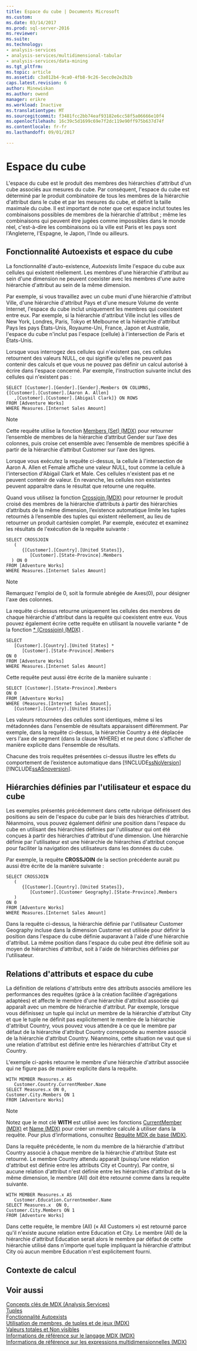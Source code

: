 ```yaml
---
title: Espace du cube | Documents Microsoft
ms.custom: 
ms.date: 03/14/2017
ms.prod: sql-server-2016
ms.reviewer: 
ms.suite: 
ms.technology:
- analysis-services
- analysis-services/multidimensional-tabular
- analysis-services/data-mining
ms.tgt_pltfrm: 
ms.topic: article
ms.assetid: c3a012b4-9ca0-4fb8-9c26-5ecc0e2e2b2b
caps.latest.revision: 6
author: Minewiskan
ms.author: owend
manager: erikre
ms.workload: Inactive
ms.translationtype: MT
ms.sourcegitcommit: f3481fcc2bb74eaf93182e6cc58f5a06666e10f4
ms.openlocfilehash: 16c39c5d1699c69e7f2dc119e90ff975b637d74f
ms.contentlocale: fr-fr
ms.lasthandoff: 09/01/2017

---
```

# <a name="cube-space"></a>Espace du cube
  L'espace du cube est le produit des membres des hiérarchies d'attribut d'un cube associés aux mesures du cube. Par conséquent, l'espace du cube est déterminé par le produit combinatoire de tous les membres de la hiérarchie d'attribut dans le cube et par les mesures du cube, et définit la taille maximale du cube. Il est important de noter que cet espace inclut toutes les combinaisons possibles de membres de la hiérarchie d'attribut ; même les combinaisons qui peuvent être jugées comme impossibles dans le monde réel, c'est-à-dire les combinaisons où la ville est Paris et les pays sont l'Angleterre, l'Espagne, le Japon, l'Inde ou ailleurs.  
  
## <a name="autoexists-and-cube-space"></a>Fonctionnalité Autoexists et espace du cube  
 La fonctionnalité d'auto-existence, *Autoexists* limite l'espace du cube aux cellules qui existent réellement. Les membres d'une hiérarchie d'attribut au sein d'une dimension ne peuvent coexister avec les membres d'une autre hiérarchie d'attribut au sein de la même dimension.  
  
 Par exemple, si vous travaillez avec un cube muni d'une hiérarchie d'attribut Ville, d'une hiérarchie d'attribut Pays et d'une mesure Volume de vente Internet, l'espace du cube inclut uniquement les membres qui coexistent entre eux. Par exemple, si la hiérarchie d'attribut Ville inclut les villes de New York, Londres, Paris, Tokyo et Melbourne et la hiérarchie d'attribut Pays les pays États-Unis, Royaume-Uni, France, Japon et Australie, l'espace du cube n'inclut pas l'espace (cellule) à l'intersection de Paris et États-Unis.  
  
 Lorsque vous interrogez des cellules qui n'existent pas, ces cellules retournent des valeurs NULL, ce qui signifie qu'elles ne peuvent pas contenir des calculs et que vous ne pouvez pas définir un calcul autorisé à écrire dans l'espace concerné. Par exemple, l'instruction suivante inclut des cellules qui n'existent pas :  
  
```  
SELECT [Customer].[Gender].[Gender].Members ON COLUMNS,  
{[Customer].[Customer].[Aaron A. Allen]  
   ,[Customer].[Customer].[Abigail Clark]} ON ROWS   
FROM [Adventure Works]  
WHERE Measures.[Internet Sales Amount]  
```  
  
> [!NOTE]  
>  Cette requête utilise la fonction [Members (Set) (MDX)](../../../mdx/members-set-mdx.md) pour retourner l’ensemble de membres de la hiérarchie d’attribut Gender sur l’axe des colonnes, puis croise cet ensemble avec l’ensemble de membres spécifié à partir de la hiérarchie d’attribut Customer sur l’axe des lignes.  
  
 Lorsque vous exécutez la requête ci-dessus, la cellule à l'intersection de Aaron A. Allen et Female affiche une valeur NULL, tout comme la cellule à l'intersection d'Abigail Clark et Male. Ces cellules n'existent pas et ne peuvent contenir de valeur. En revanche, les cellules non existantes peuvent apparaître dans le résultat que retourne une requête.  
  
 Quand vous utilisez la fonction [Crossjoin (MDX)](../../../mdx/crossjoin-mdx.md) pour retourner le produit croisé des membres de la hiérarchie d’attributs à partir des hiérarchies d’attributs de la même dimension, l’existence automatique limite les tuples retournés à l’ensemble des tuples qui existent réellement, au lieu de retourner un produit cartésien complet. Par exemple, exécutez et examinez les résultats de l'exécution de la requête suivante :  
  
```  
SELECT CROSSJOIN  
   (  
      {[Customer].[Country].[United States]},  
         [Customer].[State-Province].Members  
  ) ON 0   
FROM [Adventure Works]  
WHERE Measures.[Internet Sales Amount]  
```  
  
> [!NOTE]  
>  Remarquez l'emploi de 0, soit la formule abrégée de Axes(0), pour désigner l'axe des colonnes.  
  
 La requête ci-dessus retourne uniquement les cellules des membres de chaque hiérarchie d'attribut dans la requête qui coexistent entre eux. Vous pouvez également écrire cette requête en utilisant la nouvelle variante * de la fonction [* (Crossjoin) (MDX)](../../../mdx/crossjoin-mdx-operator-reference.md) .  
  
```  
SELECT   
   [Customer].[Country].[United States] *   
      [Customer].[State-Province].Members  
ON 0   
FROM [Adventure Works]  
WHERE Measures.[Internet Sales Amount]  
```  
  
 Cette requête peut aussi être écrite de la manière suivante :  
  
```  
SELECT [Customer].[State-Province].Members  
ON 0   
FROM [Adventure Works]  
WHERE (Measures.[Internet Sales Amount],  
   [Customer].[Country].[United States])  
```  
  
 Les valeurs retournées des cellules sont identiques, même si les métadonnées dans l'ensemble de résultats apparaissent différemment. Par exemple, dans la requête ci-dessus, la hiérarchie Country a été déplacée vers l'axe de segment (dans la clause WHERE) et ne peut donc s'afficher de manière explicite dans l'ensemble de résultats.  
  
 Chacune des trois requêtes présentées ci-dessus illustre les effets du comportement de l’existence automatique dans [!INCLUDE[ssNoVersion](../../../includes/ssnoversion-md.md)] [!INCLUDE[ssASnoversion](../../../includes/ssasnoversion-md.md)].  
  
## <a name="user-defined-hierarchies-and-cube-space"></a>Hiérarchies définies par l'utilisateur et espace du cube  
 Les exemples présentés précédemment dans cette rubrique définissent des positions au sein de l'espace du cube par le biais des hiérarchies d'attribut. Néanmoins, vous pouvez également définir une position dans l'espace du cube en utilisant des hiérarchies définies par l'utilisateur qui ont été conçues à partir des hiérarchies d'attribut d'une dimension. Une hiérarchie définie par l'utilisateur est une hiérarchie de hiérarchies d'attribut conçue pour faciliter la navigation des utilisateurs dans les données du cube.  
  
 Par exemple, la requête **CROSSJOIN** de la section précédente aurait pu aussi être écrite de la manière suivante :  
  
```  
SELECT CROSSJOIN  
   (  
      {[Customer].[Country].[United States]},  
         [Customer].[Customer Geography].[State-Province].Members  
   )   
ON 0   
FROM [Adventure Works]  
WHERE Measures.[Internet Sales Amount]  
```  
  
 Dans la requête ci-dessus, la hiérarchie définie par l'utilisateur Customer Geography incluse dans la dimension Customer est utilisée pour définir la position dans l'espace du cube définie auparavant à l'aide d'une hiérarchie d'attribut. La même position dans l'espace du cube peut être définie soit au moyen de hiérarchies d'attribut, soit à l'aide de hiérarchies définies par l'utilisateur.  
  
##  <a name="AttribRelationships"></a> Relations d'attributs et espace du cube  
 La définition de relations d'attributs entre des attributs associés améliore les performances des requêtes (grâce à la création facilitée d'agrégations adaptées) et affecte le membre d'une hiérarchie d'attribut associée qui apparaît avec un membre de hiérarchie d'attribut. Par exemple, lorsque vous définissez un tuple qui inclut un membre de la hiérarchie d'attribut City et que le tuple ne définit pas explicitement le membre de la hiérarchie d'attribut Country, vous pouvez vous attendre à ce que le membre par défaut de la hiérarchie d'attribut Country corresponde au membre associé de la hiérarchie d'attribut Country. Néanmoins, cette situation ne vaut que si une relation d'attribut est définie entre les hiérarchies d'attribut City et Country.  
  
 L'exemple ci-après retourne le membre d'une hiérarchie d'attribut associée qui ne figure pas de manière explicite dans la requête.  
  
```  
WITH MEMBER Measures.x AS   
   Customer.Country.CurrentMember.Name  
SELECT Measures.x ON 0,  
Customer.City.Members ON 1  
FROM [Adventure Works]  
```  
  
> [!NOTE]  
>  Notez que le mot clé **WITH** est utilisé avec les fonctions [CurrentMember (MDX)](../../../mdx/currentmember-mdx.md) et [Name (MDX)](../../../mdx/name-mdx.md) pour créer un membre calculé à utiliser dans la requête. Pour plus d’informations, consultez [Requête MDX de base &#40;MDX&#41;](../../../analysis-services/multidimensional-models/mdx/mdx-query-the-basic-query.md).  
  
 Dans la requête précédente, le nom du membre de la hiérarchie d'attribut Country associé à chaque membre de la hiérarchie d'attribut State est retourné. Le membre Country attendu apparaît (puisqu'une relation d'attribut est définie entre les attributs City et Country). Par contre, si aucune relation d'attribut n'est définie entre les hiérarchies d'attribut de la même dimension, le membre (All) doit être retourné comme dans la requête suivante.  
  
```  
WITH MEMBER Measures.x AS   
   Customer.Education.Currentmember.Name  
SELECT Measures.x  ON 0,   
Customer.City.Members ON 1  
FROM [Adventure Works]  
```  
  
 Dans cette requête, le membre (All) (« All Customers ») est retourné parce qu'il n'existe aucune relation entre Education et City. Le membre (All) de la hiérarchie d'attribut Education serait alors le membre par défaut de cette hiérarchie utilisé dans n'importe quel tuple impliquant la hiérarchie d'attribut City où aucun membre Education n'est explicitement fourni.  
  
## <a name="calculation-context"></a>Contexte de calcul  
  
## <a name="see-also"></a>Voir aussi  
 [Concepts clés de MDX &#40;Analysis Services&#41;](../../../analysis-services/multidimensional-models/mdx/key-concepts-in-mdx-analysis-services.md)   
 [Tuples](../../../analysis-services/multidimensional-models/mdx/tuples.md)   
 [Fonctionnalité Autoexists](../../../analysis-services/multidimensional-models/mdx/autoexists.md)   
 [Utilisation de membres, de tuples et de jeux &#40;MDX&#41;](../../../analysis-services/multidimensional-models/mdx/working-with-members-tuples-and-sets-mdx.md)   
 [Valeurs totales et Non visibles](../../../analysis-services/multidimensional-models/mdx/visual-totals-and-non-visual-totals.md)   
 [Informations de référence sur le langage MDX &#40;MDX&#41;](../../../mdx/mdx-language-reference-mdx.md)   
 [Informations de référence sur les expressions multidimensionnelles &#40;MDX&#41;](../../../mdx/multidimensional-expressions-mdx-reference.md)  
  
  

